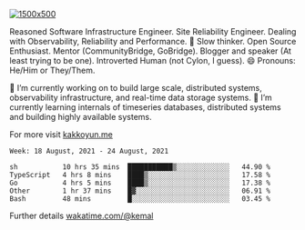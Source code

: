 [![1500x500](https://user-images.githubusercontent.com/536449/87228151-7d711200-c39f-11ea-9cd5-a511464c430f.jpeg "Kemal Akkoyun")](https://github.com/kakkoyun)

<!--
**kakkoyun/kakkoyun** is a ✨ _special_ ✨ repository because its `README.md` (this file) appears on your GitHub profile.

Here are some ideas to get you started:

- 🔭 I’m currently working on ...
- 🌱 I’m currently learning ...
- 👯 I’m looking to collaborate on ...
- 🤔 I’m looking for help with ...
- 💬 Ask me about ...
- 📫 How to reach me: ...
- 😄 Pronouns: ...
- ⚡ Fun fact: ...

<table border="0">
  <tbody>
    <tr valign="top">
      <td width="50%" align="center">
        <img src="https://github-readme-stats.vercel.app/api?username=kakkoyun&show_icons=true&count_private=true&theme=gotham&layout=default" />
      </td>
      <td width="50%" align="center">
        <img src="https://github-readme-stats.vercel.app/api/wakatime?username=kemal&theme=gotham&layout=default" />
      </td>
    </tr>
  </tbody>
</table>
-->


Reasoned Software Infrastructure Engineer. Site Reliability Engineer. Dealing with Observability, Reliability and Performance. 
🤔 Slow thinker. Open Source Enthusiast. Mentor (CommunityBridge, GoBridge). Blogger and speaker (At least trying to be one). 
Introverted Human (not Cylon, I guess). 😄 Pronouns: He/Him or They/Them.

🔭 I’m currently working on to build large scale, distributed systems, observability infrastructure, and real-time data storage systems.
🌱 I’m currently learning internals of timeseries databases, distributed systems and building highly available systems.

For more visit [kakkoyun.me](https://kakkoyun.me)

<!--START_SECTION:waka-->
```text
Week: 18 August, 2021 - 24 August, 2021

sh           10 hrs 35 mins  ███████████▒░░░░░░░░░░░░░   44.90 % 
TypeScript   4 hrs 8 mins    ████▒░░░░░░░░░░░░░░░░░░░░   17.58 % 
Go           4 hrs 5 mins    ████▒░░░░░░░░░░░░░░░░░░░░   17.38 % 
Other        1 hr 37 mins    █▓░░░░░░░░░░░░░░░░░░░░░░░   06.91 % 
Bash         48 mins         █░░░░░░░░░░░░░░░░░░░░░░░░   03.45 % 
```
<!--END_SECTION:waka-->

Further details [wakatime.com/@kemal](https://wakatime.com/@kemal)
